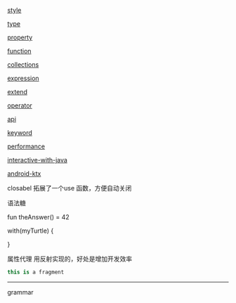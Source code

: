 [style]()

[type](./type/type-index.md)

[property](./property/property-index.md)

[function](./func/function-index.md)

[collections](./collections.md)

[expression](./expression.md)

[extend](./extend.md)

[operator](./operator.md)

[api](./api.md)

[keyword](./keyword.md)



[performance](./performance.md)

[interactive-with-java](./interactive-with-java.md)

[android-ktx](./ktx.md)

closabel 拓展了一个use 函数，方便自动关闭



语法糖



fun theAnswer() = 42



with(myTurtle) { 

}



属性代理  用反射实现的，好处是增加开发效率  

```kotlin
this is a fragment
```

---

grammar  

